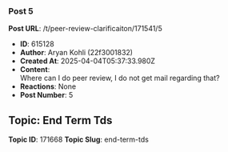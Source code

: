 ### Post 5
**Post URL**: /t/peer-review-clarificaiton/171541/5
- **ID**: 615128
- **Author**: Aryan Kohli (22f3001832)
- **Created At**: 2025-04-04T05:37:33.980Z
- **Content**:  
  Where  can I do  peer review, I do not get mail regarding that?
- **Reactions**: None
- **Post Number**: 5

## Topic: End Term Tds
**Topic ID**: 171668
**Topic Slug**: end-term-tds

